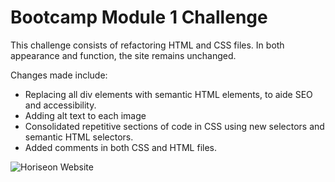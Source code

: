 # Bootcamp Module 1 Challenge
This challenge consists of refactoring HTML and CSS files.
In both appearance and function, the site remains unchanged.

Changes made include:

- Replacing all div elements with semantic HTML elements, to aide SEO and accessibility.
- Adding alt text to each image
- Consolidated repetitive sections of code in CSS using new selectors and semantic HTML selectors.
- Added comments in both CSS and HTML files.

![Horiseon Website](assets\images\Horiseon-screenshot.png)

